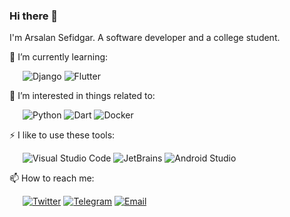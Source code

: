 ### Hi there 👋

I'm Arsalan Sefidgar. A software developer and a college student.

🌱 I’m currently learning:

&ensp;&ensp;&ensp;![Django](https://img.shields.io/badge/-Django-092E20?style=flat-square&logo=Django&logoColor=fff) ![Flutter](https://img.shields.io/badge/-Flutter-02569B?style=flat-square&logo=Flutter&logoColor=fff)

🎉 I’m interested in things related to:

&ensp;&ensp;&ensp;![Python](https://img.shields.io/badge/-Python-3776AB?style=flat-square&logo=Python&logoColor=fff) ![Dart](https://img.shields.io/badge/-Dart-0175C2?style=flat-square&logo=Dart&logoColor=fff) ![Docker](https://img.shields.io/badge/-Docker-2496ED?style=flat-square&logo=Docker&logoColor=fff)

⚡ I like to use these  tools:

&ensp;&ensp;&ensp;![Visual Studio Code](https://img.shields.io/badge/-Visual%20Studio%20Code-0175C2?style=flat-square&logo=Visual%20Studio%20Code&logoColor=fff) ![JetBrains](https://img.shields.io/badge/-JetBrains-000?style=flat-square&logo=JetBrains&logoColor=fff) ![Android Studio](https://img.shields.io/badge/-Android%20Studio-3DDC84?style=flat-square&logo=Android%20Studio&logoColor=fff)

📫 How to reach me: 

&ensp;&ensp;&ensp;[![Twitter](https://img.shields.io/badge/-Twitter-1DA1F2?style=flat-square&logo=Twitter&logoColor=fff)](https://twitter.com/arsalanse) [![Telegram](https://img.shields.io/badge/-Telegram-2CA5E0?style=flat-square&logo=Telegram&logoColor=fff)](https://t.me/arsalanse1) [![Email](https://img.shields.io/badge/-dr.sefidgar@gmail.com-D14836?style=flat-square&logo=Gmail&logoColor=fff)](mailto:dr.sefidgar@gmail.com)

